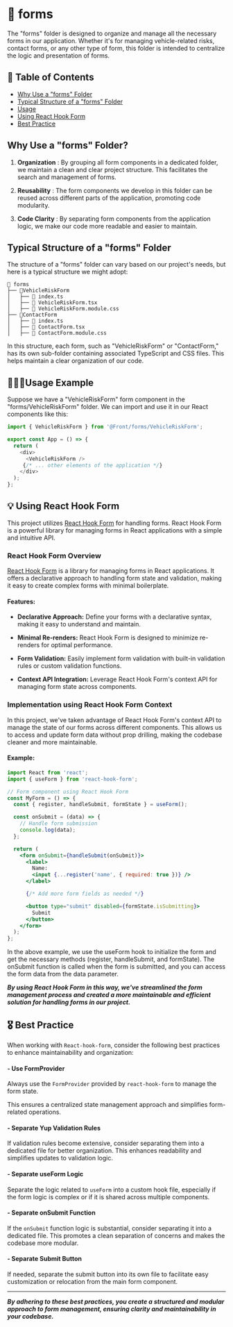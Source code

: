 # 📁 forms

The "forms" folder is designed to organize and manage all the necessary forms in our application. Whether it's for managing vehicle-related risks, contact forms, or any other type of form, this folder is intended to centralize the logic and presentation of forms.

## 📑 Table of Contents
  - [Why Use a "forms" Folder](#folder-organization)
  - [Typical Structure of a "forms" Folder](#structure)
  - [Usage](#usage)
  - [Using React Hook Form](#react-hook-form)
  - [Best Practice](#best-practice)

## <span id="folder-organization">Why Use a "forms" Folder?</span>

1. **Organization** : By grouping all form components in a dedicated folder, we maintain a clean and clear project structure. This facilitates the search and management of forms.

2. **Reusability** : The form components we develop in this folder can be reused across different parts of the application, promoting code modularity.

3. **Code Clarity** : By separating form components from the application logic, we make our code more readable and easier to maintain.

## <span id="structure">Typical Structure of a "forms" Folder</span>

The structure of a "forms" folder can vary based on our project's needs, but here is a typical structure we might adopt:

```
📁 forms
├── 📁VehicleRiskForm
│   ├── 📄 index.ts
│   ├── 📄 VehicleRiskForm.tsx
│   ├── 📄 VehicleRiskForm.module.css
├── 📁ContactForm
│   ├── 📄 index.ts
│   ├── 📄 ContactForm.tsx
│   ├── 📄 ContactForm.module.css
```
In this structure, each form, such as "VehicleRiskForm" or "ContactForm," has its own sub-folder containing associated TypeScript and CSS files. This helps maintain a clear organization of our code.

## <span id="usage">🧑🏻‍💻Usage Example</span>

Suppose we have a "VehicleRiskForm" form component in the "forms/VehicleRiskForm" folder. We can import and use it in our React components like this:

```javascript
import { VehicleRiskForm } from '@Front/forms/VehicleRiskForm';

export const App = () => {
  return (
    <div>
      <VehicleRiskForm />
     {/* ... other elements of the application */}
    </div>
  );
};
```
## <span id="react-hook-form">💡 Using React Hook Form</span>
This project utilizes [React Hook Form](https://react-hook-form.com/) for handling forms. React Hook Form is a powerful library for managing forms in React applications with a simple and intuitive API.

### React Hook Form Overview

[React Hook Form](https://react-hook-form.com/) is a library for managing forms in React applications. It offers a declarative approach to handling form state and validation, making it easy to create complex forms with minimal boilerplate.

#### Features:

- **Declarative Approach:** Define your forms with a declarative syntax, making it easy to understand and maintain.

- **Minimal Re-renders:** React Hook Form is designed to minimize re-renders for optimal performance.

- **Form Validation:** Easily implement form validation with built-in validation rules or custom validation functions.

- **Context API Integration:** Leverage React Hook Form's context API for managing form state across components.

### Implementation using React Hook Form Context

In this project, we've taken advantage of React Hook Form's context API to manage the state of our forms across different components. This allows us to access and update form data without prop drilling, making the codebase cleaner and more maintainable.

#### Example:

```jsx
import React from 'react';
import { useForm } from 'react-hook-form';

// Form component using React Hook Form
const MyForm = () => {
  const { register, handleSubmit, formState } = useForm();

  const onSubmit = (data) => {
    // Handle form submission
    console.log(data);
  };

  return (
    <form onSubmit={handleSubmit(onSubmit)}>
      <label>
        Name:
        <input {...register('name', { required: true })} />
      </label>

      {/* Add more form fields as needed */}

      <button type="submit" disabled={formState.isSubmitting}>
        Submit
      </button>
    </form>
  );
};
```
In the above example, we use the useForm hook to initialize the form and get the necessary methods (register, handleSubmit, and formState). The onSubmit function is called when the form is submitted, and you can access the form data from the data parameter.

***By using React Hook Form in this way, we've streamlined the form management process and created a more maintainable and efficient solution for handling forms in our project.***

## <span id="best-practice">🎖️ Best Practice</span>
When working with `React-hook-form`, consider the following best practices to enhance maintainability and organization:

#### - Use FormProvider

Always use the `FormProvider` provided by `react-hook-form` to manage the form state. 

This ensures a centralized state management approach and simplifies form-related operations.

#### - Separate Yup Validation Rules
If validation rules become extensive, consider separating them into a dedicated file for better organization. This enhances readability and simplifies updates to validation logic.

#### - Separate useForm Logic
Separate the logic related to `useForm` into a custom hook file, especially if the form logic is complex or if it is shared across multiple components.

#### - Separate onSubmit Function
If the `onSubmit` function logic is substantial, consider separating it into a dedicated file. This promotes a clean separation of concerns and makes the codebase more modular.

#### - Separate Submit Button
If needed, separate the submit button into its own file to facilitate easy customization or relocation from the main form component.

---
***By adhering to these best practices, you create a structured and modular approach to form management, ensuring clarity and maintainability in your codebase.***